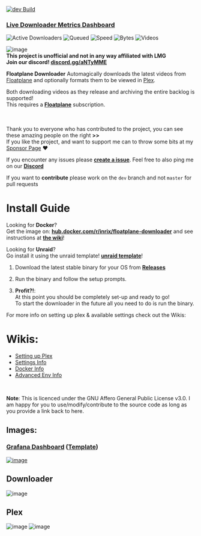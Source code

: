 ﻿[![dev Build](https://github.com/Inrixia/Floatplane-Downloader/actions/workflows/autoBuildDev.yml/badge.svg?branch=dev)](https://github.com/Inrixia/Floatplane-Downloader/actions/workflows/autoBuildDev.yml)<br>

### **[Live Downloader Metrics Dashboard](https://monitor.spookelton.net/public-dashboards/db0aec66747b4950b01b128916eb737e)**

![Active Downloaders](https://img.shields.io/badge/dynamic/json?url=https%3A%2F%2Fprometheus.spookelton.net%2Fapi%2Fv1%2Fquery%3Fquery%3Dcount(instance)&query=data.result%5B0%5D.value%5B1%5D&label=Active%20Downloaders&color=rgb(115%2C%20191%2C%20105)) ![Queued](https://img.shields.io/badge/dynamic/json?url=https%3A%2F%2Fprometheus.spookelton.net%2Fapi%2Fv1%2Fquery%3Fquery%3Dsum(queued)&query=data.result%5B0%5D.value%5B1%5D&label=Queued&color=rgb(255%2C%20152%2C%2048)) ![Speed](https://img.shields.io/badge/dynamic/json?url=https%3A%2F%2Ftinyurl.com%2Fy2xksyyu&query=data.result%5B0%5D.value%5B1%5D&suffix=%20mb%2Fs&label=Current%20Speed&color=rgb(242%2C%2073%2C%2092)) ![Bytes](https://img.shields.io/badge/dynamic/json?url=https%3A%2F%2Ftinyurl.com%2F354wwnhf&query=data.result%5B0%5D.value%5B1%5D&suffix=%20TB&label=Bytes&color=rgb(184%2C%20119%2C%20217)) ![Videos](https://img.shields.io/badge/dynamic/json?url=https%3A%2F%2Ftinyurl.com%2F4wn6vyhs&query=data.result%5B0%5D.value%5B1%5D&label=Videos)

![image](https://user-images.githubusercontent.com/6373693/115112327-2b69b680-9fd9-11eb-8239-45b30219f705.png)<br>
**This project is unofficial and not in any way affiliated with LMG**<br>
**Join our discord! [discord.gg/aNTyMME](https://discord.gg/aNTyMME)**
<br>

**Floatplane Downloader** Automagically downloads the latest videos from [Floatplane](https://floatplane.com) and optionally formats them to be viewed in [Plex](https://www.plex.tv/).

Both downloading videos as they release and archiving the entire backlog is supported!<br>
This requires a **[Floatplane](http://floatplane.com)** subscription.<br>

<br><br>
Thank you to everyone who has contributed to the project, you can see these amazing people on the right **>>**<br>
If you like the project, and want to support me can to throw some bits at my [Sponsor Page](https://github.com/sponsors/Inrixia) ❤️
<br>

If you encounter any issues please **[create a issue](https://github.com/Inrixia/Floatplane-Downloader/issues/new)**. Feel free to also ping me on our **[Discord](https://discord.gg/aNTyMME)**
<br>

If you want to **contribute** please work on the `dev` branch and not `master` for pull requests

# Install Guide

Looking for **Docker**?<br>
Get the image on: **[hub.docker.com/r/inrix/floatplane-downloader](https://hub.docker.com/r/inrix/floatplane-downloader)** and see instructions at **[the wiki](https://github.com/Inrixia/Floatplane-Downloader/blob/master/wiki/docker.md)**!

Looking for **Unraid**?<br>
Go install it using the unraid template! [**unraid template**](https://unraid.net/community/apps?q=floatplane#r)!

1. Download the latest stable binary for your OS from **[Releases](https://github.com/Inrixia/Floatplane-PlexDownloader/releases)**<br>

2. Run the binary and follow the setup prompts.<br>

3. **Profit?!**:<br>
   At this point you should be completely set-up and ready to go!<br>
   To start the downloader in the future all you need to do is run the binary.
   <br>

For more info on setting up plex & available settings check out the Wikis:

# Wikis:

- [Setting up Plex](https://github.com/Inrixia/Floatplane-PlexDownloader/blob/master/wiki/plex.md)
- [Settings Info](https://github.com/Inrixia/Floatplane-Downloader/blob/master/wiki/settings.md)
- [Docker Info](https://github.com/Inrixia/Floatplane-Downloader/blob/master/wiki/docker.md)
- [Advanced Env Info](https://github.com/Inrixia/Floatplane-Downloader/blob/master/wiki/advenv.md)
<br>

**Note**: This is licenced under the GNU Affero General Public License v3.0. I am happy for you to use/modify/contribute to the source code as long as you provide a link back to here.
<br>

## Images:
### **[Grafana Dashboard](https://monitor.spookelton.net/public-dashboards/db0aec66747b4950b01b128916eb737e) ([Template](https://github.com/Inrixia/Floatplane-Downloader/blob/dev/wiki/grafana.json))**
[![image](https://github.com/Inrixia/Floatplane-Downloader/assets/6373693/39e5ffcc-f0ae-46a9-af02-850f671eb845)](https://monitor.spookelton.net/public-dashboards/db0aec66747b4950b01b128916eb737e)
## Downloader
![image](https://user-images.githubusercontent.com/6373693/115110440-8d252300-9fcf-11eb-92a0-a813fcfcc632.png)
## Plex
![image](https://user-images.githubusercontent.com/6373693/115112389-69ff7100-9fd9-11eb-92e2-b83c3241627b.png)
![image](https://user-images.githubusercontent.com/6373693/115112394-6e2b8e80-9fd9-11eb-9c3d-ecaa3f87eb16.png)
